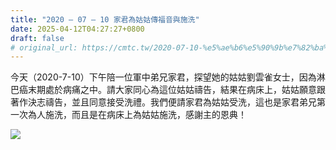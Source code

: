 ```yaml
---
title: "2020 – 07 – 10 家君為姑姑傳福音與施洗"
date: 2025-04-12T04:27:27+0800
draft: false
# original_url: https://cmtc.tw/2020-07-10-%e5%ae%b6%e5%90%9b%e7%82%ba%e5%a7%91%e5%a7%91%e5%82%b3%e7%a6%8f%e9%9f%b3%e8%88%87%e6%96%bd%e6%b4%97
---
```



今天（2020-7-10）下午陪一位軍中弟兄家君，探望她的姑姑劉雲雀女士，因為淋巴癌末期處於病痛之中。請大家同心為這位姑姑禱告，結果在病床上，姑姑願意跟著作決志禱告，並且同意接受洗禮。我們便請家君為姑姑受洗，這也是家君弟兄第一次為人施洗，而且是在病床上為姑姑施洗，感謝主的恩典！

![](/images/家君為姑姑傳福音與施洗.jpg)